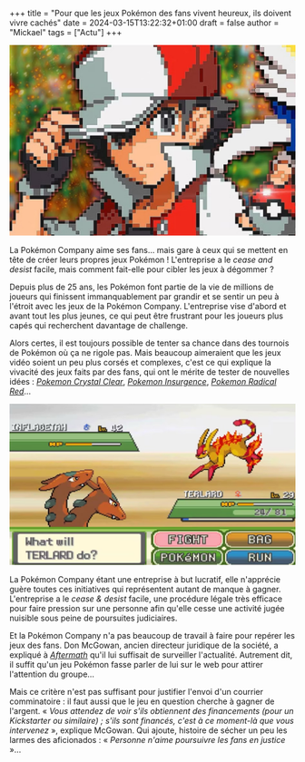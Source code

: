 +++
title = "Pour que les jeux Pokémon des fans vivent heureux, ils doivent vivre cachés"
date = 2024-03-15T13:22:32+01:00
draft = false
author = "Mickael"
tags = ["Actu"]
+++ 

![Texte Alternative](PokemonRadicalRed.jpg "Pokémon Radical Red")

La Pokémon Company aime ses fans… mais gare à ceux qui se mettent en tête de créer leurs propres jeux Pokémon ! L'entreprise a le *cease and desist* facile, mais comment fait-elle pour cibler les jeux à dégommer ?

Depuis plus de 25 ans, les Pokémon font partie de la vie de millions de joueurs qui finissent immanquablement par grandir et se sentir un peu à l'étroit avec les jeux de la Pokémon Company. L'entreprise vise d'abord et avant tout les plus jeunes, ce qui peut être frustrant pour les joueurs plus capés qui recherchent davantage de challenge.

Alors certes, il est toujours possible de tenter sa chance dans des tournois de Pokémon où ça ne rigole pas. Mais beaucoup aimeraient que les jeux vidéo soient un peu plus corsés et complexes, c'est ce qui explique la vivacité des jeux faits par des fans, qui ont le mérite de tester de nouvelles idées : *[Pokemon Crystal Clear](https://www.pokeharbor.com/2022/01/pokemon-crystal-clear/)*, *[Pokemon Insurgence](https://p-insurgence.com)*, *[Pokemon Radical Red](https://www.pokecommunity.com/threads/pokémon-radical-red-version-4-0-released-gen-9-available.437688/)*…

![Texte Alternative](PokemonUranium.jpg "Pokémon Uranium")

La Pokémon Company étant une entreprise à but lucratif, elle n'apprécie guère toutes ces initiatives qui représentent autant de manque à gagner. L'entreprise a le *cease & desist* facile, une procédure légale très efficace pour faire pression sur une personne afin qu'elle cesse une activité jugée nuisible sous peine de poursuites judiciaires.

Et la Pokémon Company n'a pas beaucoup de travail à faire pour repérer les jeux des fans. Don McGowan, ancien directeur juridique de la société, a expliqué à *[Aftermath](https://aftermath.site/pokemon-lawyer-cease-desist-fan-project-pikachu-movie)* qu'il lui suffisait de surveiller l'actualité. Autrement dit, il suffit qu'un jeu Pokémon fasse parler de lui sur le web pour attirer l'attention du groupe…

Mais ce critère n'est pas suffisant pour justifier l'envoi d'un courrier comminatoire : il faut aussi que le jeu en question cherche à gagner de l'argent. « *Vous attendez de voir s'ils obtiennent des financements (pour un Kickstarter ou similaire) ; s'ils sont financés, c'est à ce moment-là que vous intervenez* », explique McGowan. Qui ajoute, histoire de sécher un peu les larmes des aficionados : « *Personne n'aime poursuivre les fans en justice* »…